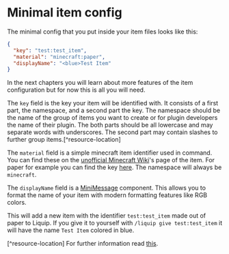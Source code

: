 # Minimal item config

The minimal config that you put inside your item files looks like this:

```json
{
  "key": "test:test_item",
  "material": "minecraft:paper",
  "displayName": "<blue>Test Item"
}
```

In the next chapters you will learn about more features of the item configuration but for now this
is all you will need.

The `key` field is the key your item will be identified with. It consists of a first part, the
namespace, and a second part the key. The namespace should be the name of the group of items you
want to create or for plugin developers the name of their plugin. The both parts should be all
lowercase and may separate words with underscores. The second part may contain slashes to further
group items.[^resource-location]

The `material` field is a simple minecraft item identifier used in command. You can find these
on the [unofficial Minecraft Wiki](https://minecraft.fandom.com/wiki/Minecraft_Wiki)'s page of the
item. For paper for example you can find the key [here](https://minecraft.fandom.com/wiki/Paper#ID).
The namespace will always be `minecraft`.

The `displayName` field is a [MiniMessage](https://docs.advntr.dev/minimessage/format.html)
component. This allows you to format the name of your item with modern formatting features like RGB
colors.

This will add a new item with the identifier `test:test_item` made out of paper to Liquip. If you
give it to yourself with `/liquip give test:test_item` it will have the name `Test Item` colored
in blue.

[^resource-location] For further information
read [this](https://minecraft.fandom.com/wiki/Resource_location).